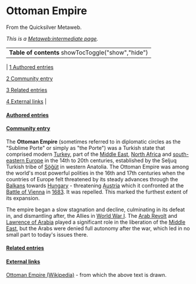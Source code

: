 
# Ottoman Empire

From the Quicksilver Metaweb.

*This is a [Metaweb:intermediate page](/metaweb-intermediate-page).*



|  |
| --- |
| **Table of contents** showTocToggle("show","hide") |
| 
[1 Authored entries](/)


[2 Community entry](/)


[3 Related entries](/)


[4 External links](/)
 |


#### [Authored entries](/metaweb-authored-entries)



#### [Community entry](/metaweb-community-entry)



The **Ottoman Empire** (sometimes referred to in diplomatic circles as the "Sublime Porte" or simply as "the Porte") was a Turkish state that comprised modern [Turkey](/turkey), part of the [Middle East](/middle-east), [North Africa](/north-africa) and [south-eastern Europe](/south-eastern-europe) in the 14th to 20th centuries, established by the Seljuq Turkish tribe of [Söğüt](/söä-üt) in western Anatolia. The Ottoman Empire was among the world's most powerful polities in the 16th and 17th centuries when the countries of Europe felt threatened by its steady advances through the [Balkans](/balkans) towards [Hungary](/hungary) - threatening [Austria](/austria) which it confronted at the [Battle of Vienna](/battle-of-vienna) in [1683](/1683). It was repelled. This marked the furthest extent of its expansion.

The empire began a slow stagnation and decline, culminating in its defeat in, and dismantling after, the Allies in [World War I](/world-war-i). The [Arab Revolt](/arab-revolt) and [Lawrence of Arabia](/lawrence-of-arabia) played a significant role in the liberation of the [Middle East](/middle-east), but the Arabs were denied full autonomy after the war, which led in no small part to today's issues there.

#### [Related entries](/metaweb-related-entries)



#### [External links](/metaweb-external-links)



[Ottoman Empire (Wikipedia)](/http-wikipedia-org-wiki-ottoman-empire) - from which the above text is drawn.
